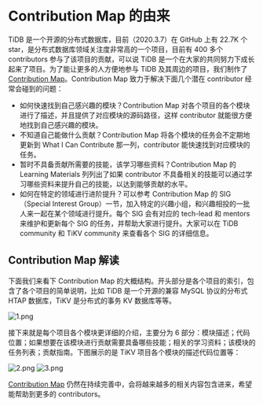# Contribution Map 的由来

TiDB 是一个开源的分布式数据库，目前（2020.3.7）在 GitHub 上有 22.7K 个 star，是分布式数据库领域关注度非常高的一个项目，目前有 400 多个 contributors 参与了该项目的贡献，可以说 TiDB 是一个在大家的共同努力下成长起来了项目。为了能让更多的人方便地参与 TiDB 及其周边的项目，我们制作了 [Contribution Map](https://github.com/pingcap/tidb-map/blob/master/maps/contribution-map.md)。Contribution Map 致力于解决下面几个潜在 contributor 经常会碰到的问题：

* 如何快速找到自己感兴趣的模块？Contribution Map 对各个项目的各个模块进行了描述，并且提供了对应模块的源码路径，这样 contributor 就能很方便地找到自己感兴趣的模块。
* 不知道自己能做什么贡献？Contribution Map 将各个模块的任务会不定期地更新到 What I Can Contribute 那一列，contributor 能快速找到对应模块的任务。
* 暂时不具备贡献所需要的技能，该学习哪些资料？Contribution Map 的 Learning Materials 列列出了如果 contributor 不具备相关的技能可以通过学习哪些资料来提升自己的技能，以达到能够贡献的水平。
* 如何在特定的领域进行进阶提升？可以参考 Contribution Map 的 SIG（Special Interest Group）一节，加入特定的兴趣小组，和兴趣相投的一批人来一起在某个领域进行提升。每个 SIG 会有对应的 tech-lead 和 mentors 来维护和更新每个 SIG 的任务，并帮助大家进行提升。大家可以在 TiDB community 和 TiKV community 来查看各个 SIG 的详细信息。

## Contribution Map 解读

下面我们来看下 Contribution Map 的大概结构。开头部分是各个项目的索引，包含了各个项目的简单说明，比如 TiDB 是一个开源的兼容 MySQL 协议的分布式 HTAP 数据库，TiKV 是分布式的事务 KV 数据库等等。

![1.png](/res/session5/chapter2/contribution-map/1.png)

接下来就是每个项目各个模块更详细的介绍，主要分为 6 部分：模块描述；代码位置；如果想要在该模块进行贡献需要具备哪些技能；相关的学习资料；该模块的任务列表；贡献指南。下图展示的是 TiKV 项目各个模块的描述代码位置等：

![2.png](/res/session5/chapter2/contribution-map/2.png)
![3.png](/res/session5/chapter2/contribution-map/3.png)

[Contribution Map](https://github.com/pingcap/tidb-map/blob/master/maps/contribution-map.md) 仍然在持续完善中，会将越来越多的相关内容包含进来，希望能帮助到更多的 contributors。

